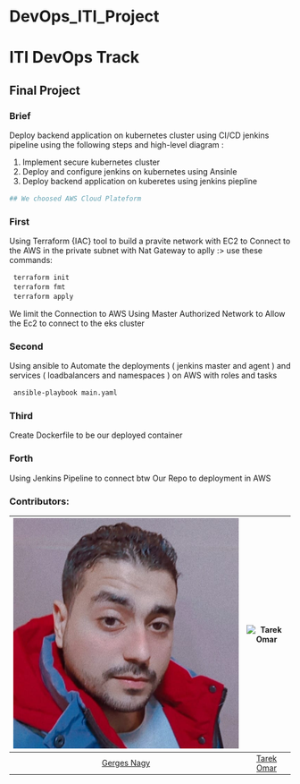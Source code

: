 # DevOps_ITI_Project

# ITI DevOps Track 
## Final Project

### Brief
Deploy backend application on kubernetes cluster using CI/CD jenkins
pipeline using the following steps and high-level diagram :
1. Implement secure kubernetes cluster
2. Deploy and configure jenkins on kubernetes using Ansinle
3. Deploy backend application on kuberetes using jenkins piepline

```bash
## We choosed AWS Cloud Plateform 
```
### First
Using Terraform {IAC} tool to build a pravite network with EC2 to Connect to the AWS in the private subnet with Nat Gateway
to aplly :> use these commands:
```bash
 terraform init
 terraform fmt
 terraform apply
```
We limit the Connection to AWS Using Master Authorized Network to Allow the Ec2 to connect to the eks cluster

### Second
Using ansible to  Automate the deployments ( jenkins master and agent ) and services ( loadbalancers and namespaces ) on AWS with roles and tasks

```bash
 ansible-playbook main.yaml 
```

### Third 
Create Dockerfile to be our deployed container 


### Forth 
Using Jenkins Pipeline to connect btw Our Repo to deployment in AWS



### Contributors:
|![Gerges Nagy](https://github.com/Abdelrahmanadel58/graduation-project-iti/blob/main/images/WhatsApp%20Image%202022-02-15%20at%209.56.07%20PM.jpeg)|![Tarek Omar](images/1637527753861.jpeg)|
|:-----------------:|:-----------------:|
|[Gerges Nagy](https://github.com/Abdelrahmanadel58)|[Tarek Omar](https://github.com/enggamal)|
